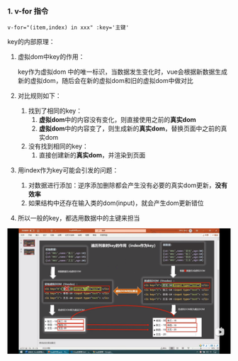 ### 1. v-for 指令

`v-for="(item,index) in xxx" :key='主键'` 

key的内部原理：

1. 虚拟dom中key的作用：

   key作为虚拟dom 中的唯一标识，当数据发生变化时，vue会根据新数据生成新的虚拟dom，随后会在新的虚拟dom和旧的虚拟dom中做对比

2. 对比规则如下：

   1. 找到了相同的key：
      1. **虚拟dom**中的内容没有变化，则直接使用之前的**真实dom**
      2. **虚拟dom**中的内容变了，则生成新的**真实dom**，替换页面中之前的真实dom
   2. 没有找到相同的key：
      1. 直接创建新的**真实dom**，并渲染到页面

3. 用index作为key可能会引发的问题：

   1. 对数据进行添加：逆序添加删除都会产生没有必要的真实dom更新，**没有效率**
   2. 如果结构中还存在输入类的dom(input)，就会产生dom更新错位

4. 所以一般的key，都选用数据中的主键来担当





![1650367863116](1.列表渲染.assets/1650367863116.png)

